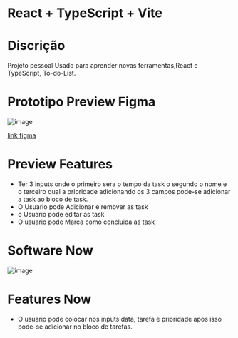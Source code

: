 # React + TypeScript + Vite

# Discrição

  Projeto pessoal Usado para aprender novas ferramentas,React e TypeScript, To-do-List.

  
# Prototipo Preview Figma

![image](https://github.com/user-attachments/assets/a2ce9c45-bdc2-4b79-adf8-14d462ed9a11)

[link figma]([https://www.figma.com/proto/jcNBwaGxc2KU5WtzdKAbLM/To-Do-List?node-id=1-14&t=EqAnH6dWAkLYbH48-1](https://www.figma.com/community/file/1433540474909678834/to-do-list))

# Preview Features

  - Ter 3 inputs onde o primeiro sera o tempo da task o segundo o nome e o terceiro qual a prioridade adicionando os 3 campos pode-se adicionar a task ao bloco de task.
  - O Usuario pode Adicionar e remover as task
  - o Usuario pode editar as task
  - O usuario pode Marca como concluida as task 

# Software Now

![image](https://github.com/user-attachments/assets/4c0a4fe8-128e-4255-ad94-28a808e08958)

# Features Now

  - O usuario pode colocar nos inputs data, tarefa e prioridade apos isso pode-se adicionar no bloco de tarefas.



